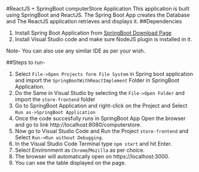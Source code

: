 #ReactJS + SpringBoot computerStore Application
This application is built using SpringBoot and ReactJS. The Spring Boot App creates the Database and The ReactJS application retrieves and displays it. 
##Dependencies
1. Install Spring Boot Application from [SpringBoot Download Page](http://dist.springsource.com/release/STS/index.html "SpringBoot Download page")
2. Install Visual Studio code and make sure NodeJS plugin is installed in it.

Note- You can also use any similar IDE as per your wish.

##Steps to run-
1. Select ```File->Open Projects form File System``` in Spring boot application and import the ```SpringBootWithReactImplement``` Folder in SpringBoot Application.
2. Do the Same in Visual Studio by selecting the ```File->Open Folder```  and import the ```store-frontend``` folder 
3. Go to SpringBoot Application and right-click on the Project and Select ```Run as->SpringBoot Application```
4. Once the code succesfully runs in SpringBoot App Open the browser and go to link http://localhost:8080/computerstore.
5. Now go to Visual Studio Code and Run the Project ```store-frontend``` and Select ```Run->Run without Debugging```.
6. In the Visual Studio Code Terminal type ```npm start``` and hit Enter. 
7. Select Environment as ```Chrome```/```Mozilla``` as per choice.
8. The browser will automatically open on https://localhost:3000.
9. You can see the table displayed on the page.


